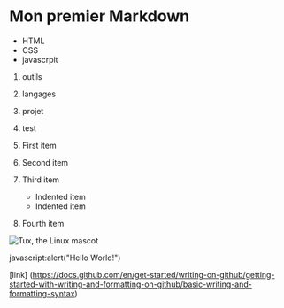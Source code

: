  # Mon premier Markdown

- HTML
- CSS
- javascrpit

1. outils
2. langages
3. projet
4. test
 
1. First item
2. Second item
3. Third item
    - Indented item
    - Indented item
4. Fourth item
 
 
 
![Tux, the Linux mascot](/home/guillaume/gitub/personal-projects/exercise-markdown/tux.jpg "LinuxLogo")





 javascript:alert("Hello World!")
 
 
 [link]
 (https://docs.github.com/en/get-started/writing-on-github/getting-started-with-writing-and-formatting-on-github/basic-writing-and-formatting-syntax)
